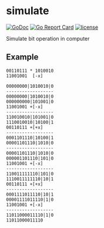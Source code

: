 # simulate
[![GoDoc](https://godoc.org/github.com/invzhi/simulate?status.svg)](https://godoc.org/github.com/invzhi/simulate)
[![Go Report Card](https://goreportcard.com/badge/github.com/invzhi/simulate)](https://goreportcard.com/report/github.com/invzhi/simulate)
[![license](https://img.shields.io/github/license/invzhi/simulate.svg)]()

Simulate bit operation in computer

## Example
```
00110111 * 1010010
11001001  [-x]

00000000|1010010|0
------------------
00000000|1010010|0
000000000|101001|0
11001001 +[-x]
------------------
110010010|101001|0
1110010010|10100|1
00110111 +[+x]
------------------
0001101110|10100|1
00001101110|1010|0
------------------
00001101110|1010|0
000001101110|101|0
11001001 +[-x]
------------------
110011111110|101|0
1110011111110|10|1
00110111 +[+x]
------------------
0001111011110|10|1
00001111011110|1|0
11001001 +[-x]
------------------
11011000011110|1|0
11011000011110
```
